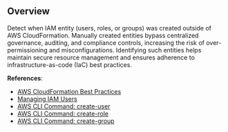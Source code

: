 ## Overview

Detect when IAM entity (users, roles, or groups) was created outside of AWS CloudFormation. Manually created entities bypass centralized governance, auditing, and compliance controls, increasing the risk of over-permissioning and misconfigurations. Identifying such entities helps maintain secure resource management and ensures adherence to infrastructure-as-code (IaC) best practices.

**References**:
- [AWS CloudFormation Best Practices](https://docs.aws.amazon.com/AWSCloudFormation/latest/UserGuide/best-practices.html)
- [Managing IAM Users](https://docs.aws.amazon.com/IAM/latest/UserGuide/id_users.html)
- [AWS CLI Command: create-user](https://awscli.amazonaws.com/v2/documentation/api/latest/reference/iam/create-user.html)
- [AWS CLI Command: create-role](https://awscli.amazonaws.com/v2/documentation/api/latest/reference/iam/create-role.html)
- [AWS CLI Command: create-group](https://awscli.amazonaws.com/v2/documentation/api/latest/reference/iam/create-group.html)
